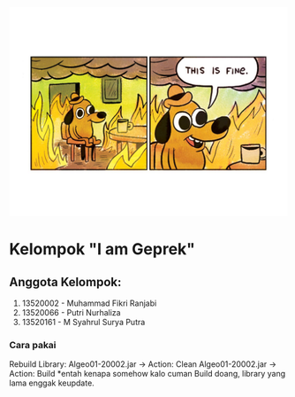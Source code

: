 ![foto](keos.jpg)

# Kelompok "I am Geprek"

## Anggota Kelompok:
1. 13520002 - Muhammad Fikri Ranjabi
2. 13520066 - Putri Nurhaliza
3. 13520161 - M Syahrul Surya Putra

### Cara pakai
Rebuild Library:
Algeo01-20002.jar -> Action: Clean
Algeo01-20002.jar -> Action: Build
*entah kenapa somehow kalo cuman Build doang, library yang lama enggak keupdate.


